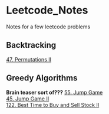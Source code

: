 # Leetcode_Notes
Notes for a few leetcode problems  

## Backtracking
[47. Permutations II](/src/47.md)

## Greedy Algorithms
**Brain teaser sort of???**
[55. Jump Game](/src/55.md)  
[45. Jump Game II](/src/45.md)  
[122. Best Time to Buy and Sell Stock II](/src/122.md)
